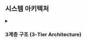 ## 시스템 아키텍처

<details>
  <summary><h3>3계층 구조 (3-Tier Architecture)</h3></summary>
  <ul>
    <li><strong>3계층 구조란?</strong></li>
    플랫폼을 세 가지 계층으로 나누어 논리적 또는 물리적으로 분리하여 구축 및 운영하는 아키텍처
    <br><br>
    예를 들어 웹 서비스를 운영할 때, 서버 한 대에 모든 기능을 통합하는 대신<br> 
    <strong>데이터 계층, 애플리케이션 계층, 프레젠테이션 계층</strong><br>
    으로 분리해 각각 독립적으로 관리합니다.
    <br><br>
    3계층 외에도 2계층, 4계층 등 다양한 구조로 나눌 수 있으며, 이를 <strong>다층 구조(Multi-tier Architecture)</strong>라고 합니다.
    <br><br>

<li><strong>프레젠테이션 계층</strong></li>
사용자와 직접 상호작용하는 계층. UI와 사용자 요청 전달 및 결과 표시<br>
ex) React, HTML/CSS, Android 앱
  
  <li><strong>애플리케이션 계층</strong></li>
  비즈니스 로직 처리, 사용자 요청을 처리, DB와 연동 
  ex) Python, Node.js, Java 서버 
  
  <li><strong>데이터 계층</strong></li>
  데이터 저장, 조회, 수정 등의 기능을 담당<br>
  ex) MySQL, PostgreSQL, MongoDB
<br><br>
<li>
  <em>※ 추가) 2-tier, n-tier 구조와의 차이</em>
</li>

  </ul>
</details>

